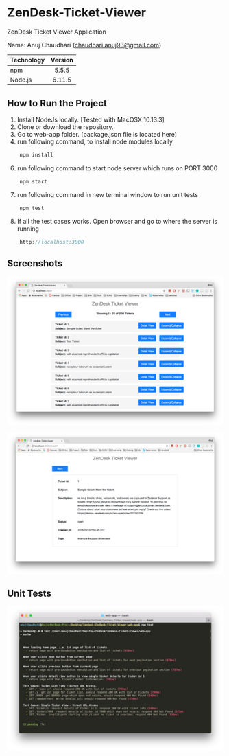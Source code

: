 # ZenDesk-Ticket-Viewer
ZenDesk Ticket Viewer Application

Name: Anuj Chaudhari (chaudhari.anuj93@gmail.com)

| Technology    | Version       |       
| ------------- |:-------------:|
| npm           | 5.5.5         |
| Node.js       | 6.11.5        |


## How to Run the Project

1. Install NodeJs locally. [Tested with MacOSX 10.13.3]
2. Clone or download the repository.
4. Go to web-app folder. (package.json file is located here)
5. run following command, to install node modules locally
```javascript
    npm install
```
6. run following command to start node server which runs on PORT 3000
```javascript
    npm start
```
7. run following command in new terminal window to run unit tests
```javascript
    npm test
```

8. If all the test cases works. Open browser and go to where the server is running
```javascript
    http://localhost:3000
```


## Screenshots

![Alt text](/images/list_view.png?raw=true "List View")

![Alt text](/images/single_ticket_view.png?raw=true "Single Ticket View")


## Unit Tests

![Alt text](/images/unit_test.png?raw=true "Unit Test")
